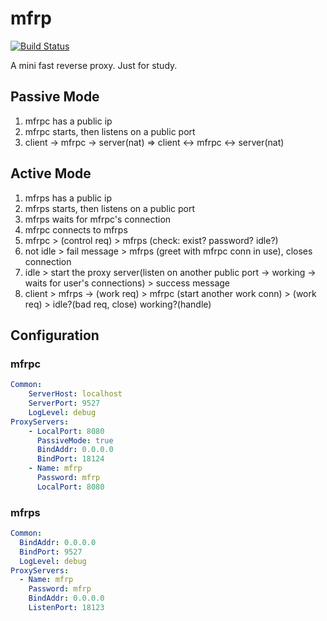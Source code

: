 # mfrp

[![Build Status](https://travis-ci.org/fujiawei-dev/mfrp.svg)](https://travis-ci.org/fujiawei-dev/mfrp)

A mini fast reverse proxy. Just for study.

## Passive Mode

1. mfrpc has a public ip
2. mfrpc starts, then listens on a public port
3. client -> mfrpc -> server(nat) => client <-> mfrpc <-> server(nat)

## Active Mode

1. mfrps has a public ip
2. mfrps starts, then listens on a public port
3. mfrps waits for mfrpc's connection
4. mfrpc connects to mfrps
5. mfrpc > (control req) > mfrps (check: exist? password? idle?)
6. not idle > fail message > mfrps (greet with mfrpc conn in use), closes connection
7. idle > start the proxy server(listen on another public port -> working -> waits for user's connections) > success message
8. client > mfrps -> (work req) > mfrpc (start another work conn) > (work req) > idle?(bad req, close) working?(handle)

## Configuration

### mfrpc

```yaml
Common:
    ServerHost: localhost
    ServerPort: 9527
    LogLevel: debug
ProxyServers:
    - LocalPort: 8080
      PassiveMode: true
      BindAddr: 0.0.0.0
      BindPort: 18124
    - Name: mfrp
      Password: mfrp
      LocalPort: 8080
```

### mfrps

```yaml
Common:
  BindAddr: 0.0.0.0
  BindPort: 9527
  LogLevel: debug
ProxyServers:
  - Name: mfrp
    Password: mfrp
    BindAddr: 0.0.0.0
    ListenPort: 18123
```
